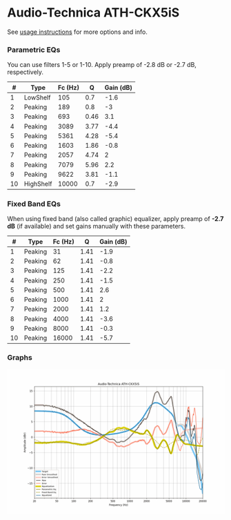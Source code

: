 # Audio-Technica ATH-CKX5iS
See [usage instructions](https://github.com/jaakkopasanen/AutoEq#usage) for more options and info.

### Parametric EQs
You can use filters 1-5 or 1-10. Apply preamp of -2.8 dB or -2.7 dB, respectively.

|   # | Type      |   Fc (Hz) |    Q |   Gain (dB) |
|-----|-----------|-----------|------|-------------|
|   1 | LowShelf  |       105 | 0.7  |        -1.6 |
|   2 | Peaking   |       189 | 0.8  |        -3   |
|   3 | Peaking   |       693 | 0.46 |         3.1 |
|   4 | Peaking   |      3089 | 3.77 |        -4.4 |
|   5 | Peaking   |      5361 | 4.28 |        -5.4 |
|   6 | Peaking   |      1603 | 1.86 |        -0.8 |
|   7 | Peaking   |      2057 | 4.74 |         2   |
|   8 | Peaking   |      7079 | 5.96 |         2.2 |
|   9 | Peaking   |      9622 | 3.81 |        -1.1 |
|  10 | HighShelf |     10000 | 0.7  |        -2.9 |

### Fixed Band EQs
When using fixed band (also called graphic) equalizer, apply preamp of **-2.7 dB** (if available) and set gains manually with these parameters.

|   # | Type    |   Fc (Hz) |    Q |   Gain (dB) |
|-----|---------|-----------|------|-------------|
|   1 | Peaking |        31 | 1.41 |        -1.9 |
|   2 | Peaking |        62 | 1.41 |        -0.8 |
|   3 | Peaking |       125 | 1.41 |        -2.2 |
|   4 | Peaking |       250 | 1.41 |        -1.5 |
|   5 | Peaking |       500 | 1.41 |         2.6 |
|   6 | Peaking |      1000 | 1.41 |         2   |
|   7 | Peaking |      2000 | 1.41 |         1.2 |
|   8 | Peaking |      4000 | 1.41 |        -3.6 |
|   9 | Peaking |      8000 | 1.41 |        -0.3 |
|  10 | Peaking |     16000 | 1.41 |        -5.7 |

### Graphs
![](./Audio-Technica%20ATH-CKX5iS.png)
